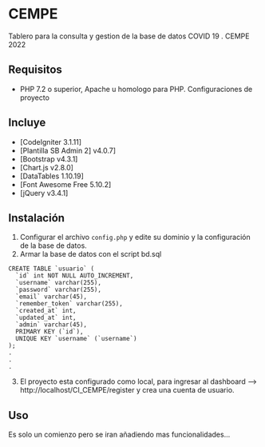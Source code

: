 # CEMPE
Tablero para la consulta y gestion de la base de datos COVID 19 . CEMPE 2022

## Requisitos
- PHP 7.2 o superior, Apache u homologo para PHP. Configuraciones de proyecto

## Incluye
- [CodeIgniter 3.1.11]
- [Plantilla SB Admin 2] v4.0.7]
- [Bootstrap v4.3.1]
- [Chart.js v2.8.0]
- [DataTables 1.10.19]
- [Font Awesome Free 5.10.2]
- [jQuery v3.4.1]

## Instalación
1. Configurar el archivo `config.php` y edite su dominio y la configuración de la base de datos.
2. Armar la base de datos con el script bd.sql


```
CREATE TABLE `usuario` (
  `id` int NOT NULL AUTO_INCREMENT,
  `username` varchar(255),
  `password` varchar(255),
  `email` varchar(45),
  `remember_token` varchar(255),
  `created_at` int,
  `updated_at` int,
  `admin` varchar(45),
  PRIMARY KEY (`id`),
  UNIQUE KEY `username` (`username`)
);
.
.
.
```

3. El proyecto esta configurado como local, para ingresar al dashboard -->  http://localhost/CI_CEMPE/register
y crea una cuenta de usuario.

## Uso
Es solo un comienzo pero se iran añadiendo mas funcionalidades...
